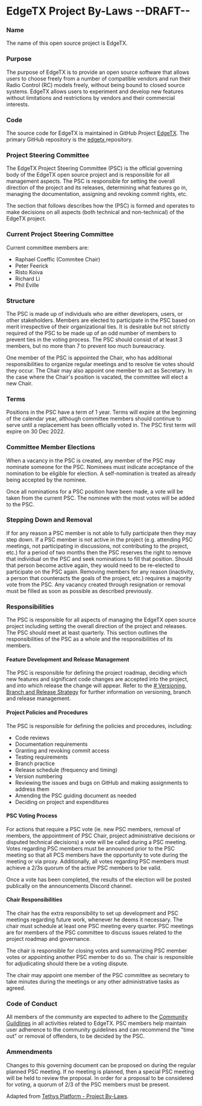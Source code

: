# EdgeTX Project By-Laws --DRAFT--

### Name

The name of this open source project is EdgeTX.

### Purpose

The purpose of EdgeTX is to provide an open source software that allows users to choose freely from a number of compatible vendors and run their Radio Control (RC) models freely, without being bound to closed source systems. EdgeTX allows users to experiment and develop new features without limitations and restrictions by vendors and their commercial interests.

### Code

The source code for EdgeTX is maintained in GitHub Project  [EdgeTX](https://github.com/EdgeTX). The primary GitHub repository is the [edgetx ](https://github.com/EdgeTX/edgetx)repository.

### Project Steering Committee

The EdgeTX Project Steering Committee (PSC) is the official governing body of the EdgeTX  open source project and is responsible for all management aspects. The PSC is responsible for setting the overall direction of the project and its releases, determining what features go in, managing the documentation, assigning and revoking commit rights, etc.

The section that follows describes how the (PSC) is formed and operates to make decisions on all aspects (both technical and non-technical) of the EdgeTX project.

### Current Project Steering Committee

Current committee members are:

- Raphael Coeffic (Commitee Chair)
- Peter Feerick
- Risto Koiva
- Richard Li
- Phil Eville

### Structure

The PSC is made up of individuals who are either developers, users, or other stakeholders. Members are elected to participate in the PSC based on merit irrespective of their organizational ties. It is desirable but not strictly required of the PSC to be made up of an odd number of members to prevent ties in the voting process. The PSC should consist of at least 3 members, but no more than 7 to prevent too much bureaucracy.

One member of the PSC is appointed the Chair, who has additional responsibilities to organize regular meetings and to resolve tie votes should they occur. The Chair may also appoint one member to act as Secretary. In the case where the Chair's position is vacated, the committee will elect a new Chair.

### Terms

Positions in the PSC have a term of 1 year. Terms will expire at the beginning of the calendar year, although committee members should continue to serve until a replacement has been officially voted in. The PSC first term will expire on 30 Dec 2022.

### Committee Member Elections

When a vacancy in the PSC is created, any member of the PSC may nominate someone for the PSC. Nominees must indicate acceptance of the nomination to be eligible for election. A self-nomination is treated as already being accepted by the nominee.

Once all nominations for a PSC position have been made, a vote will be taken from the current PSC.  The nominee with the most votes will be added to the PSC. 

### Stepping Down and Removal

If for any reason a PSC member is not able to fully participate then they may step down. If a PSC member is not active in the project (e.g. attending PSC meetings, not participating in discussions, not contributing to the project, etc.) for a period of two months then the PSC reserves the right to remove that individual on the PSC and seek nominations to fill that position. Should that person become active again, they would need to be re-elected to participate on the PSC again. Removing members for any reason (inactivity, a person that counteracts the goals of the project, etc.) requires a majority vote from the PSC.  Any vacancy created through resignation or removal must be filled as soon as possible as described previously.

### Responsibilities

The PSC is responsible for all aspects of managing the EdgeTX open source project including setting the overall direction of the project and releases. The PSC should meet at least quarterly. This section outlines the responsibilities of the PSC as a whole and the responsibilities of its members.

#### Feature Development and Release Management

The PSC is responsible for defining the project roadmap, deciding which new features and significant code changes are accepted into the project, and into which release the change will appear. Refer to the [# Versioning, Branch and Release Strategy](https://github.com/EdgeTX/edgetx.github.io/wiki/Versioning,-Branch-and-Release-Strategy)  for further information on versioning, branch and release management. 

#### Project Policies and Procedures

The PSC is responsible for defining the policies and procedures, including:

-   Code reviews
-   Documentation requirements
-   Granting and revoking commit access
-   Testing requirements
-   Branch practice
-   Release schedule (frequency and timing)
-   Version numbering
-   Reviewing the issues and bugs on GitHub and making assignments to address them
-   Amending the PSC guiding document as needed
-   Deciding on project and expenditures

#### PSC Voting Process

For actions that require a PSC vote (ie. new PSC members, removal of members, the appointment of PSC Chair, project administrative decisions or disputed technical decisions)  a vote will be called during a PSC meeting.  
Votes regarding PSC members must be announced prior to the PSC meeting so that all PCS members have the opportunity to vote during the meeting or via proxy. Additionally, all votes regarding PSC members must achieve a 2/3s quorum of the active PSC members to be valid.

Once a vote has been completed,  the results of the election will be posted publically on the announcements Discord channel.

#### Chair Responsibilities

The chair has the extra responsibility to set up development and PSC meetings regarding future work, whenever he deems it necessary. The chair must schedule at least one PSC meeting every quarter.  PSC meetings are for members of the PSC committee to discuss issues related to the project roadmap and governance.

The chair is responsible for closing votes and summarizing PSC member votes or appointing another PSC member to do so. The chair is responsible for adjudicating should there be a voting dispute.

The chair may appoint one member of the PSC committee as secretary to take minutes during the meetings or any other administrative tasks as agreed.

### Code of Conduct

All members of the community are expected to adhere to the  [Community Guildlines](https://github.com/EdgeTX/edgetx.github.io/wiki/Community-Guidlines) in all activities related to EdgeTX. PSC members help maintain user adherence to the community guidelines and can recommend the "time out" or removal of offenders, to be decided by the PSC. 

### Ammendments

Changes to this governing document can be proposed on during the regular planned PSC meeting. If no meeting is planned, then a special PSC meeting will be held to review the proposal.  In order for a proposal to be considered for voting, a quorum of 2/3 of the PSC members must be present.

Adapted from  [Tethys Platform - Project By-Laws](https://www.tethysplatform.org/project-steering-committee).
